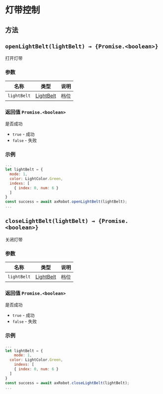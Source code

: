 # 灯带控制

## 方法

## `openLightBelt(lightBelt) → {Promise.<boolean>}`

打开灯带

### 参数

| 名称        | 类型                            | 说明 |
| ----------- | ------------------------------- | ---- |
| `lightBelt` | [LightBelt](../../../Define/Define-LightBelt) | 档位 |

### 返回值 `Promise.<boolean>`

是否成功

* `true` - 成功
* `false` - 失败

### 示例

```javascript
...
let lightBelt = {
  mode: 1,
  color: LightColor.Green,
  indexs: [
    { index: 0, num: 6 }
  ]
}
const success = await axRobot.openLightBelt(lightBelt);
...
```



## `closeLightBelt(lightBelt) → {Promise.<boolean>}`

关闭灯带
### 参数

| 名称        | 类型                            | 说明 |
| ----------- | ------------------------------- | ---- |
| `lightBelt` | [LightBelt](../../Define/Define-LightBelt) | 档位 |
### 返回值 `Promise.<boolean>`

是否成功

* `true` - 成功
* `false` - 失败

### 示例

```javascript
...
let lightBelt = {
	mode: 1,
  color: LightColor.Green,
	indexs: [
    { index: 0, num: 6 }
  ]
}
const success = await axRobot.closeLightBelt(lightBelt);
...
```

